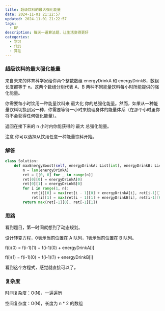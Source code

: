 ```yaml
---
title: 超级饮料的最大强化能量
date: 2024-11-01 21:22:57
updated: 2024-11-01 21:22:57
tags:
  - DP
description: 每天一道算法题，让生活变得更好
categories:
  - 学习
  - 代码
  - 算法
---
```


### 超级饮料的最大强化能量

来自未来的体育科学家给你两个整数数组 energyDrinkA 和 energyDrinkB，数组长度都等于 n。这两个数组分别代表 A、B 两种不同能量饮料每小时所能提供的强化能量。

你需要每小时饮用一种能量饮料来 最大化 你的总强化能量。然而，如果从一种能量饮料切换到另一种，你需要等待一小时来梳理身体的能量体系（在那个小时里你将不会获得任何强化能量）。

返回在接下来的 n 小时内你能获得的 最大 总强化能量。

注意 你可以选择从饮用任意一种能量饮料开始。

### 解答

```python
class Solution:
    def maxEnergyBoost(self, energyDrinkA: List[int], energyDrinkB: List[int]) -> int:
        n = len(energyDrinkA)
        ret = [[0, 0] for _ in range(n)]
        ret[0][0] = energyDrinkA[0]
        ret[0][1] = energyDrinkB[0]
        for i in range(1, n):
            ret[i][0] = max(ret[i - 1][0] + energyDrinkA[i], ret[i-1][1])
            ret[i][1] = max(ret[i - 1][1] + energyDrinkB[i], ret[i-1][0])
        return max(ret[-1][0], ret[-1][1])
```

### 思路

看到题目，第一时间就想到了动态规划。

设计转变方程，0表示当前位置在 A 队列，1表示当前位置在 B 队列。

f(i)(0) = f(i-1)(1) + f(i-1)(0) + energyDrinkA[i]

f(i)(1) = f(i-1)(0) + f(i-1)(1) + energyDrinkB[i]

看到这个方程式，感觉就直接可以了。

### 复杂度

时间复杂度：O(N)，一遍遍历

空间复杂度：O(N)，长度为 n * 2 的数组

